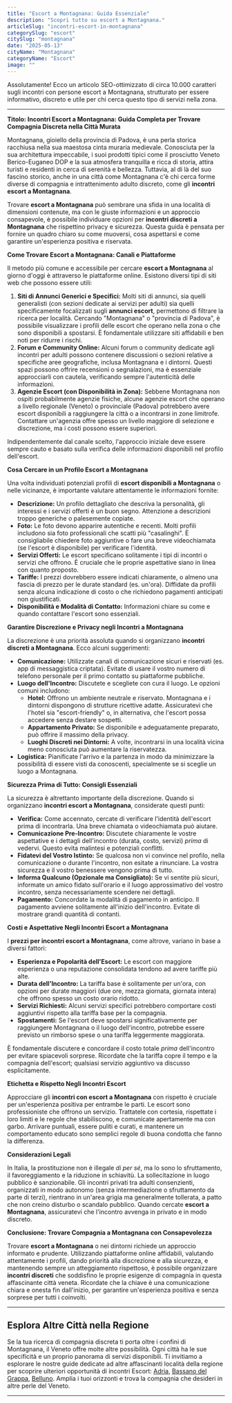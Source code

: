 ```yaml
---
title: "Escort a Montagnana: Guida Essenziale"
description: "Scopri tutto su escort a Montagnana."
articleSlug: "incontri-escort-in-montagnana" 
categorySlug: "escort"
citySlug: "montagnana"
date: "2025-05-13"
cityName: "Montagnana"
categoryName: "Escort"
image: ""
---
```


Assolutamente! Ecco un articolo SEO-ottimizzato di circa 10.000 caratteri sugli incontri con persone escort a Montagnana, strutturato per essere informativo, discreto e utile per chi cerca questo tipo di servizi nella zona.

---

**Titolo: Incontri Escort a Montagnana: Guida Completa per Trovare Compagnia Discreta nella Città Murata**

Montagnana, gioiello della provincia di Padova, è una perla storica racchiusa nella sua maestosa cinta muraria medievale. Conosciuta per la sua architettura impeccabile, i suoi prodotti tipici come il prosciutto Veneto Berico-Euganeo DOP e la sua atmosfera tranquilla e ricca di storia, attira turisti e residenti in cerca di serenità e bellezza. Tuttavia, al di là del suo fascino storico, anche in una città come Montagnana c'è chi cerca forme diverse di compagnia e intrattenimento adulto discreto, come gli **incontri escort a Montagnana**.

Trovare **escort a Montagnana** può sembrare una sfida in una località di dimensioni contenute, ma con le giuste informazioni e un approccio consapevole, è possibile individuare opzioni per **incontri discreti a Montagnana** che rispettino privacy e sicurezza. Questa guida è pensata per fornire un quadro chiaro su come muoversi, cosa aspettarsi e come garantire un'esperienza positiva e riservata.

**Come Trovare Escort a Montagnana: Canali e Piattaforme**

Il metodo più comune e accessibile per cercare **escort a Montagnana** al giorno d'oggi è attraverso le piattaforme online. Esistono diversi tipi di siti web che possono essere utili:

1.  **Siti di Annunci Generici e Specifici:** Molti siti di annunci, sia quelli generalisti (con sezioni dedicate ai servizi per adulti) sia quelli specificamente focalizzati sugli **annunci escort**, permettono di filtrare la ricerca per località. Cercando "Montagnana" o "provincia di Padova", è possibile visualizzare i profili delle escort che operano nella zona o che sono disponibili a spostarsi. È fondamentale utilizzare siti affidabili e ben noti per ridurre i rischi.
2.  **Forum e Community Online:** Alcuni forum o community dedicate agli incontri per adulti possono contenere discussioni o sezioni relative a specifiche aree geografiche, inclusa Montagnana e i dintorni. Questi spazi possono offrire recensioni o segnalazioni, ma è essenziale approcciarli con cautela, verificando sempre l'autenticità delle informazioni.
3.  **Agenzie Escort (con Disponibilità in Zona):** Sebbene Montagnana non ospiti probabilmente agenzie fisiche, alcune agenzie escort che operano a livello regionale (Veneto) o provinciale (Padova) potrebbero avere escort disponibili a raggiungere la città o a incontrarsi in zone limitrofe. Contattare un'agenzia offre spesso un livello maggiore di selezione e discrezione, ma i costi possono essere superiori.

Indipendentemente dal canale scelto, l'approccio iniziale deve essere sempre cauto e basato sulla verifica delle informazioni disponibili nel profilo dell'escort.

**Cosa Cercare in un Profilo Escort a Montagnana**

Una volta individuati potenziali profili di **escort disponibili a Montagnana** o nelle vicinanze, è importante valutare attentamente le informazioni fornite:

*   **Descrizione:** Un profilo dettagliato che descriva la personalità, gli interessi e i servizi offerti è un buon segno. Attenzione a descrizioni troppo generiche o palesemente copiate.
*   **Foto:** Le foto devono apparire autentiche e recenti. Molti profili includono sia foto professionali che scatti più "casalinghi". È consigliabile chiedere foto aggiuntive o fare una breve videochiamata (se l'escort è disponibile) per verificare l'identità.
*   **Servizi Offerti:** Le escort specificano solitamente i tipi di incontri o servizi che offrono. È cruciale che le proprie aspettative siano in linea con quanto proposto.
*   **Tariffe:** I prezzi dovrebbero essere indicati chiaramente, o almeno una fascia di prezzo per le durate standard (es. un'ora). Diffidate da profili senza alcuna indicazione di costo o che richiedono pagamenti anticipati non giustificati.
*   **Disponibilità e Modalità di Contatto:** Informazioni chiare su come e quando contattare l'escort sono essenziali.

**Garantire Discrezione e Privacy negli Incontri a Montagnana**

La discrezione è una priorità assoluta quando si organizzano **incontri discreti a Montagnana**. Ecco alcuni suggerimenti:

*   **Comunicazione:** Utilizzate canali di comunicazione sicuri e riservati (es. app di messaggistica criptata). Evitate di usare il vostro numero di telefono personale per il primo contatto su piattaforme pubbliche.
*   **Luogo dell'Incontro:** Discutete e scegliete con cura il luogo. Le opzioni comuni includono:
    *   **Hotel:** Offrono un ambiente neutrale e riservato. Montagnana e i dintorni dispongono di strutture ricettive adatte. Assicuratevi che l'hotel sia "escort-friendly" o, in alternativa, che l'escort possa accedere senza destare sospetti.
    *   **Appartamento Privato:** Se disponibile e adeguatamente preparato, può offrire il massimo della privacy.
    *   **Luoghi Discreti nei Dintorni:** A volte, incontrarsi in una località vicina meno conosciuta può aumentare la riservatezza.
*   **Logistica:** Pianificate l'arrivo e la partenza in modo da minimizzare la possibilità di essere visti da conoscenti, specialmente se si sceglie un luogo a Montagnana.

**Sicurezza Prima di Tutto: Consigli Essenziali**

La sicurezza è altrettanto importante della discrezione. Quando si organizzano **incontri escort a Montagnana**, considerate questi punti:

*   **Verifica:** Come accennato, cercate di verificare l'identità dell'escort prima di incontrarla. Una breve chiamata o videochiamata può aiutare.
*   **Comunicazione Pre-Incontro:** Discutete chiaramente le vostre aspettative e i dettagli dell'incontro (durata, costo, servizi) *prima* di vedervi. Questo evita malintesi e potenziali conflitti.
*   **Fidatevi del Vostro Istinto:** Se qualcosa non vi convince nel profilo, nella comunicazione o durante l'incontro, non esitate a rinunciare. La vostra sicurezza e il vostro benessere vengono prima di tutto.
*   **Informa Qualcuno (Opzionale ma Consigliato):** Se vi sentite più sicuri, informate un amico fidato sull'orario e il luogo approssimativo del vostro incontro, senza necessariamente scendere nei dettagli.
*   **Pagamento:** Concordate la modalità di pagamento in anticipo. Il pagamento avviene solitamente all'inizio dell'incontro. Evitate di mostrare grandi quantità di contanti.

**Costi e Aspettative Negli Incontri Escort a Montagnana**

I **prezzi per incontri escort a Montagnana**, come altrove, variano in base a diversi fattori:

*   **Esperienza e Popolarità dell'Escort:** Le escort con maggiore esperienza o una reputazione consolidata tendono ad avere tariffe più alte.
*   **Durata dell'Incontro:** La tariffa base è solitamente per un'ora, con opzioni per durate maggiori (due ore, mezza giornata, giornata intera) che offrono spesso un costo orario ridotto.
*   **Servizi Richiesti:** Alcuni servizi specifici potrebbero comportare costi aggiuntivi rispetto alla tariffa base per la compagnia.
*   **Spostamenti:** Se l'escort deve spostarsi significativamente per raggiungere Montagnana o il luogo dell'incontro, potrebbe essere previsto un rimborso spese o una tariffa leggermente maggiorata.

È fondamentale discutere e concordare il costo totale *prima* dell'incontro per evitare spiacevoli sorprese. Ricordate che la tariffa copre il tempo e la compagnia dell'escort; qualsiasi servizio aggiuntivo va discusso esplicitamente.

**Etichetta e Rispetto Negli Incontri Escort**

Approcciare gli **incontri con escort a Montagnana** con rispetto è cruciale per un'esperienza positiva per entrambe le parti. Le escort sono professioniste che offrono un servizio. Trattatele con cortesia, rispettate i loro limiti e le regole che stabiliscono, e comunicate apertamente ma con garbo. Arrivare puntuali, essere puliti e curati, e mantenere un comportamento educato sono semplici regole di buona condotta che fanno la differenza.

**Considerazioni Legali**

In Italia, la prostituzione non è illegale *di per sé*, ma lo sono lo sfruttamento, il favoreggiamento e la riduzione in schiavitù. La sollecitazione in luogo pubblico è sanzionabile. Gli incontri privati tra adulti consenzienti, organizzati in modo autonomo (senza intermediazione o sfruttamento da parte di terzi), rientrano in un'area grigia ma generalmente tollerata, a patto che non creino disturbo o scandalo pubblico. Quando cercate **escort a Montagnana**, assicuratevi che l'incontro avvenga in privato e in modo discreto.

**Conclusione: Trovare Compagnia a Montagnana con Consapevolezza**

Trovare **escort a Montagnana** o nei dintorni richiede un approccio informato e prudente. Utilizzando piattaforme online affidabili, valutando attentamente i profili, dando priorità alla discrezione e alla sicurezza, e mantenendo sempre un atteggiamento rispettoso, è possibile organizzare **incontri discreti** che soddisfino le proprie esigenze di compagnia in questa affascinante città veneta. Ricordate che la chiave è una comunicazione chiara e onesta fin dall'inizio, per garantire un'esperienza positiva e senza sorprese per tutti i coinvolti.

---

## Esplora Altre Città nella Regione

Se la tua ricerca di compagnia discreta ti porta oltre i confini di Montagnana, il Veneto offre molte altre possibilità. Ogni città ha le sue specificità e un proprio panorama di servizi disponibili. Ti invitiamo a esplorare le nostre guide dedicate ad altre affascinanti località della regione per scoprire ulteriori opportunità di incontri Escort: [Adria](/adria/escort/incontri-escort-in-adria), [Bassano del Grappa](/bassano-del-grappa/escort/incontri-escort-in-bassano-del-grappa), [Belluno](/belluno/escort/incontri-escort-in-belluno). Amplia i tuoi orizzonti e trova la compagnia che desideri in altre perle del Veneto.

---
